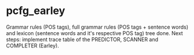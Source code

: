 pcfg_earley
===========

Grammar rules (POS tags), full grammar rules (POS tags + sentence words) and lexicon (sentence words and it's respective POS tag) tree done. Next steps: implement trace table of the PREDICTOR, SCANNER and COMPLETER (Earley).